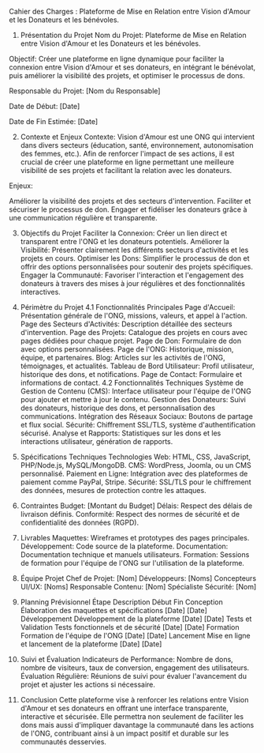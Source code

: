 Cahier des Charges : Plateforme de Mise en Relation entre Vision d'Amour et les Donateurs et les bénévoles.

1. Présentation du Projet
Nom du Projet: Plateforme de Mise en Relation entre Vision d'Amour et les Donateurs et les bénévoles.

Objectif: Créer une plateforme en ligne dynamique pour faciliter la connexion entre Vision d'Amour et ses donateurs, en intégrant le bénévolat, puis  améliorer la visibilité des projets, et optimiser le processus de dons.


Responsable du Projet: [Nom du Responsable]

Date de Début: [Date]

Date de Fin Estimée: [Date]

2. Contexte et Enjeux
Contexte:
Vision d'Amour est une ONG qui intervient dans divers secteurs (éducation, santé, environnement, autonomisation des femmes, etc.). Afin de renforcer l'impact de ses actions, il est crucial de créer une plateforme en ligne permettant une meilleure visibilité de ses projets et facilitant la relation avec les donateurs.

Enjeux:

Améliorer la visibilité des projets et des secteurs d'intervention.
Faciliter et sécuriser le processus de don.
Engager et fidéliser les donateurs grâce à une communication régulière et transparente.

3. Objectifs du Projet
Faciliter la Connexion: Créer un lien direct et transparent entre l'ONG et les donateurs potentiels.
Améliorer la Visibilité: Présenter clairement les différents secteurs d'activités et les projets en cours.
Optimiser les Dons: Simplifier le processus de don et offrir des options personnalisées pour soutenir des projets spécifiques.
Engager la Communauté: Favoriser l'interaction et l'engagement des donateurs à travers des mises à jour régulières et des fonctionnalités interactives.

4. Périmètre du Projet
4.1 Fonctionnalités Principales
Page d'Accueil: Présentation générale de l'ONG, missions, valeurs, et appel à l'action.
Page des Secteurs d'Activités: Description détaillée des secteurs d'intervention.
Page des Projets: Catalogue des projets en cours avec pages dédiées pour chaque projet.
Page de Don: Formulaire de don avec options personnalisées.
Page de l'ONG: Historique, mission, équipe, et partenaires.
Blog: Articles sur les activités de l'ONG, témoignages, et actualités.
Tableau de Bord Utilisateur: Profil utilisateur, historique des dons, et notifications.
Page de Contact: Formulaire et informations de contact.
4.2 Fonctionnalités Techniques
Système de Gestion de Contenu (CMS): Interface utilisateur pour l'équipe de l'ONG pour ajouter et mettre à jour le contenu.
Gestion des Donateurs: Suivi des donateurs, historique des dons, et personnalisation des communications.
Intégration des Réseaux Sociaux: Boutons de partage et flux social.
Sécurité: Chiffrement SSL/TLS, système d'authentification sécurisé.
Analyse et Rapports: Statistiques sur les dons et les interactions utilisateur, génération de rapports.

5. Spécifications Techniques
Technologies Web: HTML, CSS, JavaScript, PHP/Node.js, MySQL/MongoDB.
CMS: WordPress, Joomla, ou un CMS personnalisé.
Paiement en Ligne: Intégration avec des plateformes de paiement comme PayPal, Stripe.
Sécurité: SSL/TLS pour le chiffrement des données, mesures de protection contre les attaques.

6. Contraintes
Budget: [Montant du Budget]
Délais: Respect des délais de livraison définis.
Conformité: Respect des normes de sécurité et de confidentialité des données (RGPD).

 7. Livrables
Maquettes: Wireframes et prototypes des pages principales.
Développement: Code source de la plateforme.
Documentation: Documentation technique et manuels utilisateurs.
Formation: Sessions de formation pour l'équipe de l'ONG sur l'utilisation de la plateforme.

8. Équipe Projet
Chef de Projet: [Nom]
Développeurs: [Noms]
Concepteurs UI/UX: [Noms]
Responsable Contenu: [Nom]
Spécialiste Sécurité: [Nom]

9. Planning Prévisionnel
Étape	Description	Début	Fin
Conception	Élaboration des maquettes et spécifications	[Date]	[Date]
Développement	Développement de la plateforme	[Date]	[Date]
Tests et Validation	Tests fonctionnels et de sécurité	[Date]	[Date]
Formation	Formation de l'équipe de l'ONG	[Date]	[Date]
Lancement	Mise en ligne et lancement de la plateforme	[Date]	[Date]

10. Suivi et Évaluation
Indicateurs de Performance: Nombre de dons, nombre de visiteurs, taux de conversion, engagement des utilisateurs.
Évaluation Régulière: Réunions de suivi pour évaluer l'avancement du projet et ajuster les actions si nécessaire.

11. Conclusion
Cette plateforme vise à renforcer les relations entre Vision d'Amour et ses donateurs en offrant une interface transparente, interactive et sécurisée. Elle permettra non seulement de faciliter les dons mais aussi d'impliquer davantage la communauté dans les actions de l'ONG, contribuant ainsi à un impact positif et durable sur les communautés desservies.






